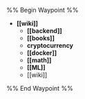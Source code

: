 %% Begin Waypoint %%
- **[[wiki]]**
	- **[[backend]]**
	- **[[books]]**
	- **cryptocurrency**
	- **[[docker]]**
	- **[[math]]**
	- **[[ML]]**
	- [[wiki]]

%% End Waypoint %%